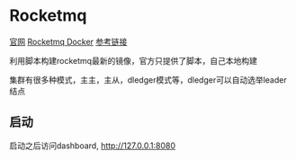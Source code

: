 # Rocketmq 
[官网](https://rocketmq.apache.org/zh/docs)
[Rocketmq Docker](https://github.com/apache/rocketmq-docker)
[参考链接](https://github.com/Anthony-Dong/docker-rocketmq-cluster)

利用脚本构建rocketmq最新的镜像，官方只提供了脚本，自己本地构建

集群有很多种模式，主主，主从，dledger模式等，dledger可以自动选举leader结点

## 启动
启动之后访问dashboard, http://127.0.0.1:8080